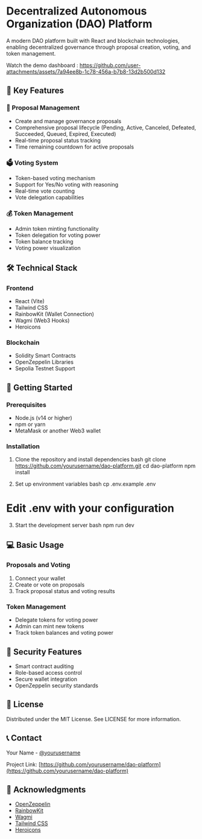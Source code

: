 # Decentralized Autonomous Organization (DAO) Platform

A modern DAO platform built with React and blockchain technologies, enabling decentralized governance through proposal creation, voting, and token management.

Watch the demo dashboard : 
https://github.com/user-attachments/assets/7a94ee8b-1c78-456a-b7b8-13d2b500d132


## 🌟 Key Features

### 💫 Proposal Management
- Create and manage governance proposals
- Comprehensive proposal lifecycle (Pending, Active, Canceled, Defeated, Succeeded, Queued, Expired, Executed)
- Real-time proposal status tracking
- Time remaining countdown for active proposals

### 🗳 Voting System
- Token-based voting mechanism
- Support for Yes/No voting with reasoning
- Real-time vote counting
- Vote delegation capabilities

### 💰 Token Management
- Admin token minting functionality
- Token delegation for voting power
- Token balance tracking
- Voting power visualization

## 🛠 Technical Stack

### Frontend
- React (Vite)
- Tailwind CSS
- RainbowKit (Wallet Connection)
- Wagmi (Web3 Hooks)
- Heroicons

### Blockchain
- Solidity Smart Contracts
- OpenZeppelin Libraries
- Sepolia Testnet Support

## 🚀 Getting Started

### Prerequisites
- Node.js (v14 or higher)
- npm or yarn
- MetaMask or another Web3 wallet

### Installation

1. Clone the repository and install dependencies
bash
git clone https://github.com/yourusername/dao-platform.git
cd dao-platform
npm install


2. Set up environment variables
bash
cp .env.example .env
# Edit .env with your configuration


3. Start the development server
bash
npm run dev


## 💻 Basic Usage

### Proposals and Voting
1. Connect your wallet
2. Create or vote on proposals
3. Track proposal status and voting results

### Token Management
- Delegate tokens for voting power
- Admin can mint new tokens
- Track token balances and voting power

## 🔐 Security Features
- Smart contract auditing
- Role-based access control
- Secure wallet integration
- OpenZeppelin security standards

## 📜 License

Distributed under the MIT License. See LICENSE for more information.


## 📞 Contact

Your Name - [@yourusername](https://twitter.com/yourusername)

Project Link: [https://github.com/yourusername/dao-platform](https://github.com/yourusername/dao-platform)

## 🙏 Acknowledgments

- [OpenZeppelin](https://openzeppelin.com/)
- [RainbowKit](https://www.rainbowkit.com/)
- [Wagmi](https://wagmi.sh/)
- [Tailwind CSS](https://tailwindcss.com/)
- [Heroicons](https://heroicons.com/)
